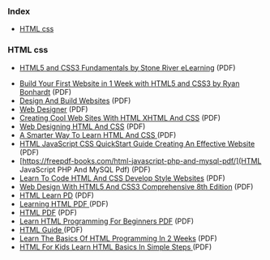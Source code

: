 ### Index

-   [HTML css](#html)

### HTML css

-   [HTML5 and CSS3 Fundamentals by Stone River eLearning](https://www.udemy.com/course/html5-fundamentals-for-beginners/) (PDF)

*   [Build Your First Website in 1 Week with HTML5 and CSS3 by Ryan Bonhardt](https://www.udemy.com/course/build-your-first-website-in-1-week/) (PDF)
*   [Design And Build Websites](https://freepdf-books.com/html-and-css-design-and-build-websites-book/) (PDF)
*   [Web Designer](https://freepdf-books.com/web-designing-html5-and-css4/) (PDF)
*   [Creating Cool Web Sites With HTML XHTML And CSS](https://freepdf-books.com/creating-cool-web-sites) (PDF)
*   [Web Designing HTML And CSS](https://freepdf-books.com/web-designing-html-and-css/) (PDF)
*   [A Smarter Way To Learn HTML And CSS ](https://freepdf-books.com/smarter-way-to-learn-html-and-css/) (PDF)
*   [HTML JavaScript CSS QuickStart Guide Creating An Effective Website](https://freepdf-books.com/html-javascript-css-quickstart-guide-creating-an-effective-website-pdf/) (PDF)
*   [https://freepdf-books.com/html-javascript-php-and-mysql-pdf/](HTML JavaScript PHP And MySQL Pdf) (PDF)
*   [Learn To Code HTML And CSS Develop Style Websites](https://freepdf-books.com/learn-to-code-html-and-css-develop-style-websites-pdf/) (PDF)
*   [Web Design With HTML5 And CSS3 Comprehensive 8th Edition](https://freepdf-books.com/web-design-with-html5-and-css3-comprehensive-8th-edition-pdf/) (PDF)
*   [HTML Learn PD](https://freepdf-books.com/html-learn-pdf/) (PDF)
*   [Learning HTML PDF ](https://freepdf-books.com/learning-html-pdf/) (PDF)
*   [HTML PDF](https://freepdf-books.com/html-pdf/) (PDF)
*   [Learn HTML Programming For Beginners PDF](https://freepdf-books.com/learn-html-programming-for-beginners-pdf/) (PDF)
*   [HTML Guide ](https://freepdf-books.com/html-guide-pdf/) (PDF)
*   [Learn The Basics Of HTML Programming In 2 Weeks](https://freepdf-books.com/learn-the-basics-of-html-programming-in-2-weeks-pdf/) (PDF)
*   [HTML For Kids Learn HTML Basics In Simple Steps ](https://freepdf-books.com/html-for-kids-learn-html-basics-in-simple-steps-pdf/) (PDF)
